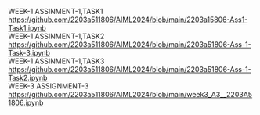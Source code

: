 WEEK-1 ASSINMENT-1,TASK1
https://github.com/2203a511806/AIML2024/blob/main/2203a15806-Ass1-Task1.ipynb      
WEEK-1 ASSINMENT-1,TASK2
https://github.com/2203a511806/AIML2024/blob/main/2203a51806-Ass-1-Task-3.ipynb    
WEEK-1 ASSINMENT-1,TASK3
https://github.com/2203a511806/AIML2024/blob/main/2203a51806-Ass-1-Task2.ipynb      
WEEK-3 ASSIGNMENT-3
https://github.com/2203a511806/AIML2024/blob/main/week3_A3__2203A51806.ipynb
